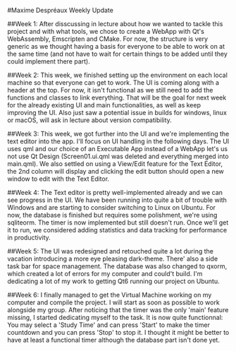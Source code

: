 #Maxime Despréaux Weekly Update

##Week 1: 
After disscussing in lecture about how we wanted to tackle this project and with what tools, we chose to create a WebApp with Qt's WebAssembly, Emscripten and CMake. For now, the structure is very generic as we thought having a basis for everyone to be able to work on at the same time (and not have to wait for certain things to be added until they could implement there part). 

##Week 2: 
This week, we finished setting up the environment on each local machine so that everyone can get to work. The UI is coming along with a header at the top. For now, it isn't functional as we still need to add the functions and classes to link everything. That will be the goal for next week for the already existing UI and main functionalities, as well as keep improving the UI. Also just saw a potential issue in builds for windows, linux or macOS, will ask in lecture about version compatibility.

##Week 3:
This week, we got further into the UI and we're implementing the text editor into the app. I'll focus on UI handling in the following days. The UI uses qml and our choice of an Executable App instead of a WebApp let's us not use Qt Design (Screen01.ui.qml was deleted and everything merged into main.qml). We also settled on using a View/Edit feature for the Text Editor, the 2nd column will display and clicking the edit button should open a new window to edit with the Text Editor.

##Week 4:
The Text editor is pretty well-implemented already and we can see progress in the UI. We have been running into quite a bit of trouble with Windows and are starting to consider switching to Linux on Ubuntu. For now, the database is finished but requires some polishment, we're using sqliteorm. The timer is now implemented but still doesn't run. Once we'll get it to run, we considered adding statistics and data tracking for performance in productivity.

##Week 5:
The UI was redesigned and retouched quite a lot during the vacation introducing a more eye pleasing dark-theme. There' also a side task bar for space management.
The database was also changed to qxorm, which created a lot of errors for my computer and could't build. I'm dedicating a lot of my work to getting Qt6 running our project on Ubuntu.

##Week 6:
I finally managed to get the Virtual Machine working on my computer and compile the project. I will start as soon as possible to work alongside my group. After noticing that the timer was the only 'main' feature missing, I started dedicating myself to the task. It is now quite functionnal: You may select a 'Study Time' and can press 'Start' to make the timer countdown and you can press 'Stop' to stop it. I thought it might be better to have at least a functional timer although the database part isn't done yet.
